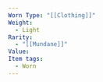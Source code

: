 ```yaml
---
Worn Type: "[[Clothing]]"
Weight:
  - Light
Rarity:
  - "[[Mundane]]"
Value: 
Item tags:
  - Worn
---
```


